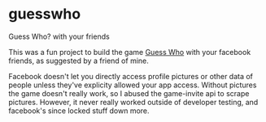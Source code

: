 # guesswho
Guess Who? with your friends

This was a fun project to build the game [Guess Who](https://en.wikipedia.org/wiki/Guess_Who%3F) with your facebook friends, as suggested by a friend of mine.

Facebook doesn't let you directly access profile pictures or other data of people unless they've explicity allowed your app access. Without pictures the game doesn't really work, so I abused the game-invite api to scrape pictures. However, it never really worked outside of developer testing, and facebook's since locked stuff down more.
